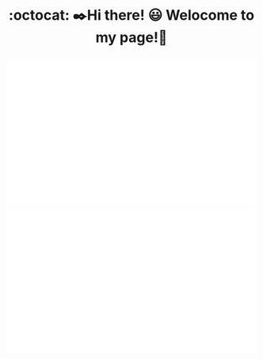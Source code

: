 #  <p align="center">:octocat: :black_nib:Hi there!	:smiley: Welocome to my page!👋 </p>

<!--
**wangxb96/wangxb96** is a ✨ _special_ ✨ repository because its `README.md` (this file) appears on your GitHub profile.

Here are some ideas to get you started:

- 🔭 I’m currently working on ...
- 🌱 I’m currently learning ...
- 👯 I’m looking to collaborate on ...
- 🤔 I’m looking for help with ...
- 💬 Ask me about ...
- 📫 How to reach me: ...
- 😄 Pronouns: ...
- ⚡ Fun fact: ...
-->
<!--
![wangxb96's GitHub stats](https://github-readme-stats.vercel.app/api?username=wangxb96&hide=issues&show_icons=true)
-->
<a href="https://github.com/wangxb96">

![](https://github.com/wangxb96/wangxb96/blob/main/generated/overview.svg)
![](https://github.com/wangxb96/wangxb96/blob/main/generated/languages.svg)

</a>

